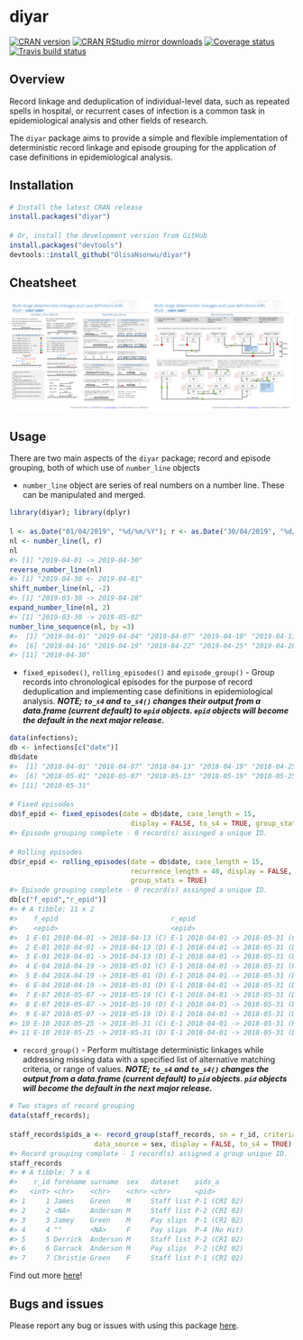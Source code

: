 
diyar
=====

[![CRAN version](http://www.r-pkg.org/badges/version/diyar)](https://cran.r-project.org/package=diyar) [![CRAN RStudio mirror downloads](http://cranlogs.r-pkg.org/badges/diyar)](http://www.r-pkg.org/pkg/diyar) [![Coverage status](https://codecov.io/gh/OlisaNsonwu/diyar/branch/master/graph/badge.svg)](https://codecov.io/github/OlisaNsonwu/diyar?branch=master) [![Travis build status](https://travis-ci.org/OlisaNsonwu/diyar.svg?branch=master)](https://travis-ci.org/OlisaNsonwu/diyar)

Overview
--------

Record linkage and deduplication of individual-level data, such as repeated spells in hospital, or recurrent cases of infection is a common task in epidemiological analysis and other fields of research.

The `diyar` package aims to provide a simple and flexible implementation of deterministic record linkage and episode grouping for the application of case definitions in epidemiological analysis.

Installation
------------

``` r
# Install the latest CRAN release 
install.packages("diyar")

# Or, install the development version from GitHub
install.packages("devtools")
devtools::install_github("OlisaNsonwu/diyar")
```

Cheatsheet
----------

<a href="https://github.com/OlisaNsonwu/diyar/tree/master/cheatsheet/diyar.pdf"><img src="https://github.com/OlisaNsonwu/diyar/blob/master/cheatsheet/thumbnail.png?raw=true"/></a>

Usage
-----

There are two main aspects of the `diyar` package; record and episode grouping, both of which use of `number_line` objects

-   `number_line` object are series of real numbers on a number line. These can be manipulated and merged.

``` r
library(diyar); library(dplyr)

l <- as.Date("01/04/2019", "%d/%m/%Y"); r <- as.Date("30/04/2019", "%d/%m/%Y")
nl <- number_line(l, r)
nl
#> [1] "2019-04-01 -> 2019-04-30"
reverse_number_line(nl)
#> [1] "2019-04-30 <- 2019-04-01"
shift_number_line(nl, -2)
#> [1] "2019-03-30 -> 2019-04-28"
expand_number_line(nl, 2)
#> [1] "2019-03-30 -> 2019-05-02"
number_line_sequence(nl, by =3)
#>  [1] "2019-04-01" "2019-04-04" "2019-04-07" "2019-04-10" "2019-04-13"
#>  [6] "2019-04-16" "2019-04-19" "2019-04-22" "2019-04-25" "2019-04-28"
#> [11] "2019-04-30"
```

-   `fixed_episodes()`, `rolling_episodes()` and `episode_group()` - Group records into chronological episodes for the purpose of record deduplication and implementing case definitions in epidemiological analysis. ***NOTE; `to_s4` and `to_s4()` changes their output from a data.frame (current default) to `epid` objects. `epid` objects will become the default in the next major release.***

``` r
data(infections);
db <- infections[c("date")]
db$date
#>  [1] "2018-04-01" "2018-04-07" "2018-04-13" "2018-04-19" "2018-04-25"
#>  [6] "2018-05-01" "2018-05-07" "2018-05-13" "2018-05-19" "2018-05-25"
#> [11] "2018-05-31"

# Fixed episodes
db$f_epid <- fixed_episodes(date = db$date, case_length = 15, 
                              display = FALSE, to_s4 = TRUE, group_stats = TRUE)
#> Episode grouping complete - 0 record(s) assinged a unique ID.

# Rolling episodes
db$r_epid <- rolling_episodes(date = db$date, case_length = 15, 
                              recurrence_length = 40, display = FALSE, to_s4 = TRUE, 
                              group_stats = TRUE)
#> Episode grouping complete - 0 record(s) assinged a unique ID.
db[c("f_epid","r_epid")]
#> # A tibble: 11 x 2
#>    f_epid                            r_epid                          
#>    <epid>                            <epid>                          
#>  1 E-01 2018-04-01 -> 2018-04-13 (C) E-1 2018-04-01 -> 2018-05-31 (C)
#>  2 E-01 2018-04-01 -> 2018-04-13 (D) E-1 2018-04-01 -> 2018-05-31 (D)
#>  3 E-01 2018-04-01 -> 2018-04-13 (D) E-1 2018-04-01 -> 2018-05-31 (D)
#>  4 E-04 2018-04-19 -> 2018-05-01 (C) E-1 2018-04-01 -> 2018-05-31 (R)
#>  5 E-04 2018-04-19 -> 2018-05-01 (D) E-1 2018-04-01 -> 2018-05-31 (D)
#>  6 E-04 2018-04-19 -> 2018-05-01 (D) E-1 2018-04-01 -> 2018-05-31 (D)
#>  7 E-07 2018-05-07 -> 2018-05-19 (C) E-1 2018-04-01 -> 2018-05-31 (D)
#>  8 E-07 2018-05-07 -> 2018-05-19 (D) E-1 2018-04-01 -> 2018-05-31 (D)
#>  9 E-07 2018-05-07 -> 2018-05-19 (D) E-1 2018-04-01 -> 2018-05-31 (D)
#> 10 E-10 2018-05-25 -> 2018-05-31 (C) E-1 2018-04-01 -> 2018-05-31 (R)
#> 11 E-10 2018-05-25 -> 2018-05-31 (D) E-1 2018-04-01 -> 2018-05-31 (D)
```

-   `record_group()` - Perform multistage deterministic linkages while addressing missing data with a specified list of alternative matching criteria, or range of values. ***NOTE; `to_s4` and `to_s4()` changes the output from a data.frame (current default) to `pid` objects. `pid` objects will become the default in the next major release.***

``` r
# Two stages of record grouping
data(staff_records);

staff_records$pids_a <- record_group(staff_records, sn = r_id, criteria = c(forename, surname),
                     data_source = sex, display = FALSE, to_s4 = TRUE)
#> Record grouping complete - 1 record(s) assigned a group unique ID.
staff_records
#> # A tibble: 7 x 6
#>    r_id forename surname  sex   dataset    pids_a      
#>   <int> <chr>    <chr>    <chr> <chr>      <pid>       
#> 1     1 James    Green    M     Staff list P-1 (CRI 02)
#> 2     2 <NA>     Anderson M     Staff list P-2 (CRI 02)
#> 3     3 Jamey    Green    M     Pay slips  P-1 (CRI 02)
#> 4     4 ""       <NA>     F     Pay slips  P-4 (No Hit)
#> 5     5 Derrick  Anderson M     Staff list P-2 (CRI 02)
#> 6     6 Darrack  Anderson M     Pay slips  P-2 (CRI 02)
#> 7     7 Christie Green    F     Staff list P-1 (CRI 02)
```

Find out more [here](https://olisansonwu.github.io/diyar/index.html)!

Bugs and issues
---------------

Please report any bug or issues with using this package [here](https://github.com/OlisaNsonwu/diyar/issues).
